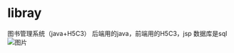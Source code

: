 # libray
图书管理系统（java+H5C3）
后端用的java，前端用的H5C3，jsp
数据库是sql
![图片](https://user-images.githubusercontent.com/96412882/224275956-4b9e96a3-deea-4e26-a46e-6217324dbce2.png)
